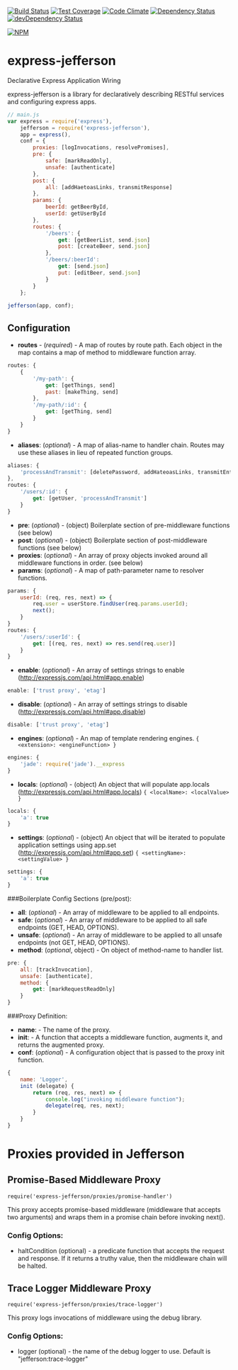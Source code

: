 [![Build Status](https://travis-ci.org/atsid/express-jefferson.svg?branch=master)](https://travis-ci.org/atsid/express-jefferson)
[![Test Coverage](https://codeclimate.com/github/atsid/express-jefferson/badges/coverage.svg)](https://codeclimate.com/github/atsid/express-jefferson)
[![Code Climate](https://codeclimate.com/github/atsid/express-jefferson/badges/gpa.svg)](https://codeclimate.com/github/atsid/express-jefferson)
[![Dependency Status](https://david-dm.org/atsid/express-jefferson.svg)](https://david-dm.org/atsid/express-jefferson)
[![devDependency Status](https://david-dm.org/atsid/express-jefferson/dev-status.svg)](https://david-dm.org/atsid/express-jefferson#info=devDependencies)

[![NPM](https://nodei.co/npm/express-jefferson.png)](https://nodei.co/npm/express-jefferson/)

# express-jefferson
Declarative Express Application Wiring

express-jefferson is a library for declaratively describing RESTful services and configuring express apps.

```js
// main.js
var express = require('express'),
    jefferson = require('express-jefferson'),
    app = express(),    
    conf = {
        proxies: [logInvocations, resolvePromises],
        pre: {
            safe: [markReadOnly],
            unsafe: [authenticate]
        },
        post: {
            all: [addHaetoasLinks, transmitResponse]
        },
        params: {
            beerId: getBeerById,
            userId: getUserById
        },
        routes: {
            '/beers': {
                get: [getBeerList, send.json]
                post: [createBeer, send.json]
            },
            '/beers/:beerId': 
                get: [send.json]
                put: [editBeer, send.json]
            }
        }
    };
    
jefferson(app, conf);
```

## Configuration
* **routes** - (*required*) - A map of routes by route path. Each object in the map contains a map of method to middleware function array.
```js
routes: {
    {
        '/my-path': {
            get: [getThings, send]
            past: [makeThing, send]
        },
        '/my-path/:id': {
            get: [getThing, send]
        }
    }
}
```
* **aliases**: (*optional*) - A map of alias-name to handler chain. Routes may use these aliases in lieu of repeated function groups.
```js
aliases: {
    'processAndTransmit': [deletePassword, addHateoasLinks, transmitEntity]
},
routes: {
    '/users/:id': {
        get: [getUser, 'processAndTransmit']
    }
}
```
* **pre**: (*optional*) - (object) Boilerplate section of pre-middleware functions (see below)
* **post**: (*optional*) - (object) Boilerplate section of post-middleware functions (see below)
* **proxies**: (*optional*) - An array of proxy objects invoked around all middleware functions in order. (see below)
* **params**: (*optional*) - A map of path-parameter name to resolver functions.
```js
params: {
    userId: (req, res, next) => {
        req.user = userStore.findUser(req.params.userId);
        next();
    }
}
routes: {
    '/users/:userId': {
        get: [(req, res, next) => res.send(req.user)]
    }
}
```
* **enable**: (*optional*) - An array of settings strings to enable (http://expressjs.com/api.html#app.enable)
```js
enable: ['trust proxy', 'etag']
```
* **disable**: (*optional*) - An array of settings strings to disable (http://expressjs.com/api.html#app.disable)
```js
disable: ['trust proxy', 'etag']
```
* **engines**: (*optional*) - An map of template rendering engines. `{ <extension>: <engineFunction> }`
```js
engines: {
    'jade': require('jade').__express
}
```
* **locals**: (*optional*) - (object) An object that will populate app.locals (http://expressjs.com/api.html#app.locals) `{ <localName>: <localValue> }`
```js
locals: {
    'a': true
}
```
* **settings**: (*optional*) - (object) An object that will be iterated to populate application settings using app.set (http://expressjs.com/api.html#app.set) `{ <settingName>: <settingValue> }`
```js
settings: {
    'a': true
}
```

###Boilerplate Config Sections (pre/post):
* **all**: (*optional*) - An array of middleware to be applied to all endpoints.
* **safe**: (*optional*) - An array of middleware to be applied to all safe endpoints (GET, HEAD, OPTIONS).
* **unsafe**: (*optional*) - An array of middleware to be applied to all unsafe endpoints (not GET, HEAD, OPTIONS).
* **method**: (*optional*, object) - On object of method-name to handler list.
```js
pre: {
    all: [trackInvocation],
    unsafe: [authenticate],
    method: {
        get: [markRequestReadOnly]
    }
}
```

###Proxy Definition: 
* **name**: - The name of the proxy.
* **init**: - A function that accepts a middleware function, augments it, and returns the augmented proxy.
* **conf**: (*optional*) - A configuration object that is passed to the proxy init function.
```js
{
    name: 'Logger',
    init (delegate) {
        return (req, res, next) => {
            console.log("invoking middleware function");
            delegate(req, res, next);
        }
    }
}
```

# Proxies provided in Jefferson

## Promise-Based Middleware Proxy 
`require('express-jefferson/proxies/promise-handler')`

This proxy accepts promise-based middleware (middleware that accepts two arguments) and wraps them in a promise chain before invoking next().

### Config Options:
* haltCondition (optional) - a predicate function that accepts the request and response. If it returns a truthy value, then the middleware chain will be halted. 

## Trace Logger Middleware Proxy
`require('express-jefferson/proxies/trace-logger')`

This proxy logs invocations of middleware using the debug library.

### Config Options:
 * logger (optional) - the name of the debug logger to use. Default is "jefferson:trace-logger"
